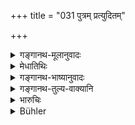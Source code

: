 +++
title = "031 पुत्रम् प्रत्युदितम्"

+++

<details><summary>गङ्गानथ-मूलानुवादः</summary>

Listen to the following disquisition regarding the son, propitious and salutary to the world, set forth by the wise patriarchs and the great sages.—(31)
</details>

<details><summary>मेधातिथिः</summary>

**उपन्यासो** विचार्यवस्तुप्रक्षेपः, विचारो वा । तं **निबोधत** । **पुत्रं प्रति** पुत्रम् अधिकृत्य **उदितम्** उक्तं **सद्भिर्** विद्वद्भिर् महर्षिभिश् च । **विश्वजन्यं** सर्वेभ्यो जनेभ्यो हितम् । **पुण्यं** कल्याणकरम् । स्त्रीस्तुत्या व्यवधानात् "प्रजाधर्मं निबोधत" इत्य् अस्यार्थस्यापि पुनर् आदरार्थम् उपन्यासः- **उपन्यासं निबोधतेति** ॥ ९.३१ ॥
</details>

<details><summary>गङ्गानथ-भाष्यानुवादः</summary>

‘*Disquisitions*’—the setting forth of a matter for investigation; or a
dissertation.—‘*Listen*’ to that,—‘*set forth*’—put forward—‘*regarding
the son*’—with reference to the son,—‘*by the wise patriarchs and the
great sages*’

‘*Salutary to the world*’—calculated to do good to all men.

‘*Propitious*’—beneficial.

The subject of the ‘laws relating to children,’ which was introduced in
verse 25 has been interrupted by the few verses dealing with the
greatness of women; hence it has been necessary to recall attention to
the original subject-matter—‘*listen to the disquisition*’.—(31)
</details>

<details><summary>गङ्गानथ-तुल्य-वाक्यानि</summary>

**(verses 9.31-44)**

(See also under 48-56.)

*Gautama* (18.9-14).—‘The child belongs to one who begets it except when
an agreement to the contrary has been made. The child begotten on his
wife at a living husband’s request belongs to the husband; but if
begotten by a stranger, it belongs to the latter;—or to both;—but if
reared by the husband, it belongs to him.’

*Āpastamba* (2.13.6-7).—‘A Brāhmaṇa-text says that the son belongs to
the begetter. They quote also the following verse from the Veda:—“Having
considered myself formerly as a father, I shall not now allow any longer
my wives to be approached by other men, since they have declared that a
son belongs to the begetter in the world of Yama. The giver of the seed
carries off the son after death, in Yama’s world. Therefore they guard
their wives, fearing the seed of strangers. Carefully watch over the
procreation of your children, lest stranger-seed he sown on your soil.
In the next world, the son belongs to the begetter; an imprudent husband
makes the begetting of children futile for himself.”’

*Vaśiṣṭha* (17.6-9).—‘There is a difference of opinion. Some say the son
belongs to the husband of the mother, and others say he belongs to the
begetter. With respect to this they quote verses on both sides, like the
following:—“If one man’s bull were to beget a hundred calves on another
man’s cows, they would belong to the owner of the cows; in vain would
the bull have spent his strength.” “Carefully watch the procreation of
your offspring, lest strangers sow seed on your soil; in the next world,
the son belongs to the begetter; by carelessness, a husband makes his
offspring futile for himself.”’

Do. (17.63-64).—‘They declare that a son begotten on a widow who has not
been duly authorised, belongs to the begetter; if she was duly
authorised, then the child belongs to both the males connected with the
authorisation.’

See Manu 10.72.

*Śaṅkha-Likhita* (Vivādaratnākara, p. 414).—‘The origin or soil is the
most potent factor; that is why castes become intermixed.’

Do. (p. 581).—‘The declaration of the Veda is that the child belongs to
the owner of the soil; some sages say that the child belongs to the
mother; the child is said to belong to two fathers.’
</details>

<details><summary>भारुचिः</summary>

यथा विश्वजन्य् ऽसौ तथेदम् उच्यते ॥ ९.३१ ॥
</details>

<details><summary>Bühler</summary>

031	Listen (now) to the following holy discussion, salutary to all men, which the virtuous (of the present day) and the ancient great sages have held concerning male offspring.
</details>
